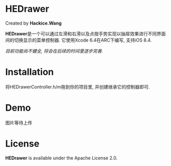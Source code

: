 # HEDrawer
Created by **Hackice.Wang**

**HEDrawer**是一个可以通过左滑和右滑以及点按手势实现以抽屉效果进行不同界面间的切换显示的菜单控制器. 它使用Xcode 6.4在ARC下编写, 支持iOS 8.4.

*目前功能尚不健全, 将会在后续的时间里逐步完善.*

# Installation
将HEDrawerController.h/m拖到你的项目里, 并创建继承它的控制器即可.

# Demo
图片等待上传

# License
**HEDrawer** is available under the  Apache License 2.0.
